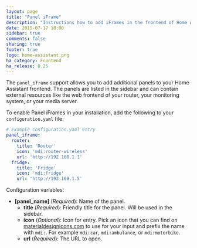 ```yaml
---
layout: page
title: "Panel iFrame"
description: "Instructions how to add iFrames in the frontend of Home Assistant."
date: 2015-07-17 18:00
sidebar: true
comments: false
sharing: true
footer: true
logo: home-assistant.png
ha_category: Frontend
ha_release: 0.25
---
```



The `panel_iframe` support allows you to add additional panels to your Home Assistant frontend. The panels are listed in the sidebar and can contain external resources like the web frontend of your router, your monitoring system, or your media server.

To enable Panel iFrames in your installation, add the following to your `configuration.yaml` file:

```yaml
# Example configuration.yaml entry
panel_iframe:
  router:
    title: 'Router'
    icon: 'mdi:router-wireless'
    url: 'http://192.168.1.1'
  fridge:
    title: 'Fridge'
    icon: 'mdi:fridge'
    url: 'http://192.168.1.5'
```

Configuration variables:

- **[panel_name]** (*Required*): Name of the panel.
  - **title** (*Required*): Friendly title for the panel. Will be used in the sidebar.
  - **icon** (*Optional*): Icon for entry. Pick an icon that you can find on [materialdesignicons.com](https://materialdesignicons.com/) to use for your input and prefix the name with `mdi:`. For example `mdi:car`, `mdi:ambulance`, or  `mdi:motorbike`.
  - **url** (*Required*): The URL to open.

